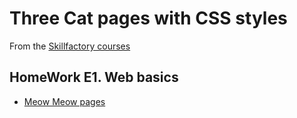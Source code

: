 # Three Cat pages with CSS styles
From the [Skillfactory courses](https://skillfactory.ru)

## HomeWork E1. Web basics

* [Meow Meow pages](https://maplebloom.github.io/First-projects/index.html)

